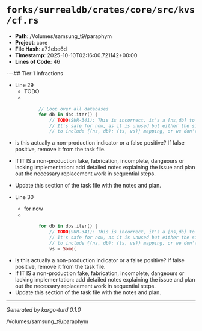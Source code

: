 # `forks/surrealdb/crates/core/src/kvs/cf.rs`

- **Path**: /Volumes/samsung_t9/paraphym
- **Project**: core
- **File Hash**: a72ebe6d  
- **Timestamp**: 2025-10-10T02:16:00.721142+00:00  
- **Lines of Code**: 46

---## Tier 1 Infractions 


- Line 29
  - TODO
  - 

```rust
			// Loop over all databases
			for db in dbs.iter() {
				// TODO(SUR-341): This is incorrect, it's a [ns,db] to vs pair
				// It's safe for now, as it is unused but either the signature must change
				// to include {(ns, db): (ts, vs)} mapping, or we don't return it
```

- is this actually a non-production indicator or a false positive? If false positive, remove it from the task file.
- If IT IS a non-production fake, fabrication, incomplete, dangeours or lacking implementation: add detailed notes explaining the issue and plan out the necessary replacement work in sequential steps. 
- Update this section of the task file with the notes and plan.


- Line 30
  - for now
  - 

```rust
			for db in dbs.iter() {
				// TODO(SUR-341): This is incorrect, it's a [ns,db] to vs pair
				// It's safe for now, as it is unused but either the signature must change
				// to include {(ns, db): (ts, vs)} mapping, or we don't return it
				vs = Some(
```

- is this actually a non-production indicator or a false positive? If false positive, remove it from the task file.
- If IT IS a non-production fake, fabrication, incomplete, dangeours or lacking implementation: add detailed notes explaining the issue and plan out the necessary replacement work in sequential steps. 
- Update this section of the task file with the notes and plan.

---

*Generated by kargo-turd 0.1.0*

/Volumes/samsung_t9/paraphym